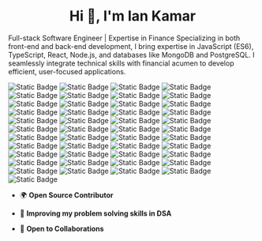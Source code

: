 <h1 align="center">Hi 👋, I'm Ian Kamar</h1>
<p align="left">
  Full-stack Software Engineer | Expertise in Finance
  Specializing in both front-end and back-end development, I bring expertise in JavaScript (ES6), TypeScript, React, Node.js, and databases like MongoDB and PostgreSQL. I seamlessly integrate technical skills with financial acumen to develop efficient, user-focused applications.
</p>



![Static Badge](https://img.shields.io/badge/HTML5-%23E34F26?style=for-the-badge&logo=HTML5&logoColor=white)
![Static Badge](https://img.shields.io/badge/CSS3-%231572B6?style=for-the-badge&logo=CSS3&logoColor=white)
![Static Badge](https://img.shields.io/badge/Material%20UI-%23007FFF?style=for-the-badge&logo=MUI&logoColor=white)
![Static Badge](https://img.shields.io/badge/Headless%20UI-%2366E3FF?style=for-the-badge&logo=Headless%20UI&logoColor=black)
![Static Badge](https://img.shields.io/badge/TailwindCSS-%2306B6D4?style=for-the-badge&logo=TailwindCSS&logoColor=white)
![Static Badge](https://img.shields.io/badge/Python-%2318A497?style=for-the-badge&logo=Python&logoColor=white)
![Static Badge](https://img.shields.io/badge/Javascript-F7DF1E?style=for-the-badge&logo=Javascript&logoColor=black)
![Static Badge](https://img.shields.io/badge/Axios-%235A29E4?style=for-the-badge&logo=Axios&logoColor=White)
![Static Badge](https://img.shields.io/badge/Typescript-%233178C6?style=for-the-badge&logo=Typescript&logoColor=white)
![Static Badge](https://img.shields.io/badge/Git-%23F05032?style=for-the-badge&logo=CSS3&logoColor=white)
![Static Badge](https://img.shields.io/badge/Github-%23181717?style=for-the-badge&logo=Github&logoColor=white)
![Static Badge](https://img.shields.io/badge/JWT-%23F80046?style=for-the-badge&logo=Json%20Web%20Tokens&logoColor=white)
![Static Badge](https://img.shields.io/badge/Mongodb-%2347A248?style=for-the-badge&logo=Github&logoColor=white)
![Static Badge](https://img.shields.io/badge/Mysql-%234479A1?style=for-the-badge&logo=Mysql&logoColor=white)
![Static Badge](https://img.shields.io/badge/postgresql-%234169E1?style=for-the-badge&logo=Postgresql&logoColor=white)
![Static Badge](https://img.shields.io/badge/React-61DBFB?style=for-the-badge&logo=react&logoColor=black&labelColor=61DBFB)
![Static Badge](https://img.shields.io/badge/React%20Hook%20Form-%23EC5990?style=for-the-badge&logo=React%20Hook%20form&logoColor=white)
![Static Badge](https://img.shields.io/badge/React%20Router-%23CA4245?style=for-the-badge&logo=React%20Router&logoColor=white)
![Static Badge](https://img.shields.io/badge/React%20Bootstrap-%2341E0FD?style=for-the-badge&logo=React%20Bootstrap&logoColor=black)
![Static Badge](https://img.shields.io/badge/Nodejs-%235FA04E?style=for-the-badge&logo=Node.js&logoColor=white)
![Static Badge](https://img.shields.io/badge/Mongoose-%23880000?style=for-the-badge&logo=Mongoose&logoColor=white)
![Static Badge](https://img.shields.io/badge/Express-%237D929E?style=for-the-badge&logo=Express&logoColor=white)
![Static Badge](https://img.shields.io/badge/Vite-%23646CFF?style=for-the-badge&logo=Vite&logoColor=white)
![Static Badge](https://img.shields.io/badge/Bootstrap-%237952B3?style=for-the-badge&logo=Bootstrap&logoColor=white)
![Static Badge](https://img.shields.io/badge/Postman-%23FF6C37?style=for-the-badge&logo=postman&logoColor=white)
![Static Badge](https://img.shields.io/badge/Next.js-%230A1837?style=for-the-badge&logo=next.js&logoColor=white)
![Static Badge](https://img.shields.io/badge/Jest-%23C21325?style=for-the-badge&logo=Jest&logoColor=white)
![Static Badge](https://img.shields.io/badge/Redux-%23764ABC?style=for-the-badge&logo=Redux&logoColor=white)
![Static Badge](https://img.shields.io/badge/Vercel-%230A1837?style=for-the-badge&logo=Vercel&logoColor=white)
![Static Badge](https://img.shields.io/badge/Amazon%20Web%20Services-%23232F3E?style=for-the-badge&logo=Amazon%20Web%20Services&logoColor=white)
![Static Badge](https://img.shields.io/badge/Google%20Cloud-%234285F4?style=for-the-badge&logo=Google%20Cloud&logoColor=white)
![Static Badge](https://img.shields.io/badge/Microsoft%20Azure-%231769AA?style=for-the-badge&logo=Microsoft%20Azure&logoColor=White)
![Static Badge](https://img.shields.io/badge/Atlassian-%230052CC?style=for-the-badge&logo=Atlassian&logoColor=White)
![Static Badge](https://img.shields.io/badge/Jira%20-%230052CC?style=for-the-badge&logo=Jira&logoColor=white)
![Static Badge](https://img.shields.io/badge/Figma-%23F24E1E?style=for-the-badge&logo=Figma&logoColor=white)
![Static Badge](https://img.shields.io/badge/Prisma-%232D3748?style=for-the-badge&logo=Prisma&logoColor=white)
![Static Badge](https://img.shields.io/badge/Apache-%23D22128?style=for-the-badge&logo=Apache&logoColor=white)
![Static Badge](https://img.shields.io/badge/REST%20API-%23225593?style=for-the-badge&logo=REST%20APIs&logoColor=white)
![Static Badge](https://img.shields.io/badge/GraphQL-%23E10098?style=for-the-badge&logo=GraphQl&logoColor=white)
![Static Badge](https://img.shields.io/badge/Apollo-%23311C87?style=for-the-badge&logo=Apollo%20GraphQL&logoColor=white)
![Static Badge](https://img.shields.io/badge/Storybook-%23FF4785?style=for-the-badge&logo=Storybook&logoColor=white)
![Static Badge](https://img.shields.io/badge/Babel-%23F9DC3E?style=for-the-badge&logo=Babel&logoColor=black)
![Static Badge](https://img.shields.io/badge/Webpack-%238DD6F9?style=for-the-badge&logo=Webpack&logoColor=black)
![Static Badge](https://img.shields.io/badge/Keystone-%23166BFF?style=for-the-badge&logo=Keystone&logoColor=white)
![Static Badge](https://img.shields.io/badge/Prettier-%23F7B93E?style=for-the-badge&logo=Prettier&logoColor=black)


- 🌍 **Open Source Contributor**

- 🌱 **Improving my problem solving skills in DSA**

- 🤝 **Open to Collaborations**

























